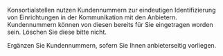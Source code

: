 
Konsortialstellen nutzen Kundennummern zur eindeutigen Identifizierung von Einrichtungen in der Kommunikation mit den Anbietern.
Kundennummern können von diesen bereits für Sie eingetragen worden sein. Löschen Sie diese bitte nicht.

Ergänzen Sie Kundennummern, sofern Sie Ihnen anbieterseitig vorliegen.

